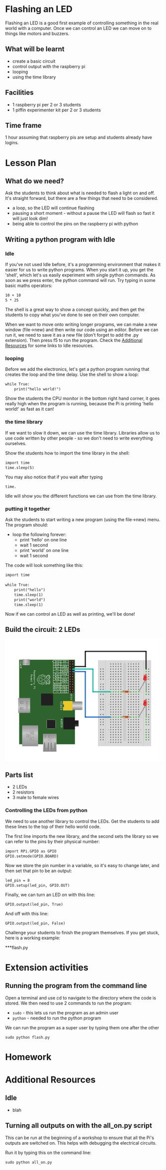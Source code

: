 # Flashing an LED

Flashing an LED is a good first example of controlling something in the real world with a computer. Once we can control an LED we can move on to things like motors and buzzers.

## What will be learnt

* create a basic circuit
* control output with the raspberry pi
* looping
* using the time library

## Facilities

* 1 raspberry pi per 2 or 3 students
* 1 piffin experimenter kit per 2 or 3 students

## Time frame

1 hour assuming that raspberry pis are setup and students already have logins.

# Lesson Plan

## What do we need?

Ask the students to think about what is needed to flash a light on and off. It's straight forward, but there are a few things that need to be considered.

* a loop, so the LED will continue flashing
* pausing a short moment - without a pause the LED will flash so fast it will just look dim!
* being able to control the pins on the raspberry pi with python

## Writing a python program with Idle

### Idle

If you've not used Idle before, it's a programming environment that makes it easier for us to write python programs. When you start it up, you get the 'shell', which let's us easily experiment with single python commands. As soon as we press enter, the python command will run. Try typing in some basic maths operators:

~~~
10 + 10
5 * 25
~~~

The shell is a great way to show a concept quickly, and then get the students to copy what you've done to see on their own computer.

When we want to move onto writing longer programs, we can make a new window (file->new) and then write our code using an editor. Before we can run it, we need to save it as a new file (don't forget to add the .py extension). Then press f5 to run the program. Check the [Additional Resources](#Idle) for some links to Idle resources.

### looping

Before we add the electronics, let's get a python program running that creates the loop and the time delay. Use the shell to show a loop:

~~~
while True:
    print("hello world!")
~~~

Show the students the CPU monitor in the bottom right hand corner, it goes really high when the program is running, because the Pi is printing 'hello world!' as fast as it can!

### the time library

If we want to slow it down, we can use the time library. Libraries allow us to use code written by other people - so we don't need to write everything ourselves.

Show the students how to import the time library in the shell:

~~~
import time
time.sleep(5)
~~~

You may also notice that if you wait after typing 

    time.

Idle will show you the different functions we can use from the time library.

### putting it together

Ask the students to start writing a new program (using the file->new) menu. The program should:

* loop the following forever:
    * print 'hello' on one line
    * wait 1 second
    * print 'world' on one line
    * wait 1 second

The code will look something like this:

~~~
import time

while True:
    print("hello")
    time.sleep(1)
    print("world")
    time.sleep(1)
~~~

Now if we can control an LED as well as printing, we'll be done!

## Build the circuit: 2 LEDs

![2 LEDs](2leds.png)

## Parts list

* 2 LEDs
* 2 resistors
* 3 male to female wires

### Controlling the LEDs from python 

We need to use another library to control the LEDs. Get the students to add these lines to the top of their hello world code.

The first line imports the new library, and the second sets the library so we can refer to the pins by their physical number: 

    import RPi.GPIO as GPIO
    GPIO.setmode(GPIO.BOARD)

Now we store the pin number in a variable, so it's easy to change later, and then set that pin to be an output:

    led_pin = 8
    GPIO.setup(led_pin, GPIO.OUT)

Finally, we can turn an LED on with this line:

    GPIO.output(led_pin, True)

And off with this line:

    GPIO.output(led_pin, False)

Challenge your students to finish the program themselves. If you get stuck, here is a working example:

***flash.py

# Extension activities

## Running the program from the command line

Open a terminal and use cd to navigate to the directory where the code is stored. We then need to use 2 commands to run the program:

* `sudo` - this lets us run the program as an admin user
* `python` - needed to run the python program

We can run the program as a super user by typing them one after the other 

    sudo python flash.py

# Homework

# Additional Resources

## Idle

* blah

## Turning all outputs on with the all_on.py script

This can be run at the beginning of a workshop to ensure that all the Pi's outputs are switched on. This helps with debugging the electrical circuits.

Run it by typing this on the command line:

    sudo python all_on.py
